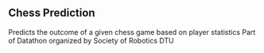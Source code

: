 ## Chess Prediction

Predicts the outcome of a given chess game based on player statistics
Part of Datathon organized by Society of Robotics DTU
